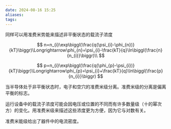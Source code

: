 ```yaml
---
date: 2024-08-16 15:25
aliases: 
tags: 
---
```

同样可以用准费米势能来描述非平衡状态的载流子浓度

$$
n=n_{i}\exp\biggl(\frac{q(\psi_{i}-\phi_{n})}{kT}\biggr)\Longrightarrow\phi_{n}=\psi_{i}-\frac{kT}{q}\ln\biggl(\frac{n}{n_{i}}\biggr)\\
$$

$$
p=n_{i}\exp\biggl(\frac{q(\phi_{p}-\psi_{i})}{kT}\biggr)\Longrightarrow\phi_{p}=\psi_{i}+\frac{kT}{q}\ln\biggl(\frac{p}{n_{i}}\biggr)
$$

当半导体处于非平衡状态时，电子和空穴的准费米级分离。准费米级的分离是偏离平衡的标志。

运行设备中的载流子浓度可能会因电压或位置的不同而有许多数量级（十的幂次方）的变化。用准费米级来描述这些浓度更为方便，因为它与对数有关。

准费米能级给出了器件中的电流密度。